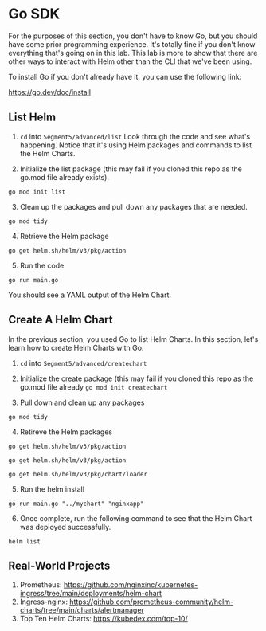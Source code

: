 # Go SDK

For the purposes of this section, you don't have to know Go, but you should have some prior programming experience. It's totally fine if you don't know everything that's going on in this lab. This lab is more to show that there are other ways to interact with Helm other than the CLI that we've been using.

To install Go if you don't already have it, you can use the following link:

https://go.dev/doc/install

## List Helm
1. `cd` into `Segment5/advanced/list`
Look through the code and see what's happening. Notice that it's using Helm packages and commands to list the Helm Charts.

2. Initialize the list package (this may fail if you cloned this repo as the go.mod file already exists).
```
go mod init list
```

3. Clean up the packages and pull down any packages that are needed.
```
go mod tidy
```

4. Retrieve the Helm package
```
go get helm.sh/helm/v3/pkg/action
```

5. Run the code
```
go run main.go
```

You should see a YAML output of the Helm Chart.

## Create A Helm Chart
In the previous section, you used Go to list Helm Charts. In this section, let's learn how to create Helm Charts with Go.

1. `cd` into `Segment5/advanced/createchart`

2. Initialize the create package (this may fail if you cloned this repo as the go.mod file already
`go mod init createchart`

3. Pull down and clean up any packages
```
go mod tidy
```

4. Retireve the Helm packages
```
go get helm.sh/helm/v3/pkg/action

go get helm.sh/helm/v3/pkg/action

go get helm.sh/helm/v3/pkg/chart/loader
```

5. Run the helm install
```
go run main.go "../mychart" "nginxapp"
```

6. Once complete, run the following command to see that the Helm Chart was deployed successfully.
```
helm list
```

## Real-World Projects

1. Prometheus: https://github.com/nginxinc/kubernetes-ingress/tree/main/deployments/helm-chart
2. Ingress-nginx: https://github.com/prometheus-community/helm-charts/tree/main/charts/alertmanager
3. Top Ten Helm Charts: https://kubedex.com/top-10/